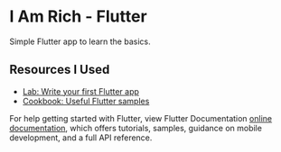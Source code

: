 # I Am Rich - Flutter

Simple Flutter app to learn the basics.

## Resources I Used

- [Lab: Write your first Flutter app](https://flutter.dev/docs/get-started/codelab)
- [Cookbook: Useful Flutter samples](https://flutter.dev/docs/cookbook)

For help getting started with Flutter, view Flutter Documentation
[online documentation](https://flutter.dev/docs), which offers tutorials,
samples, guidance on mobile development, and a full API reference.
